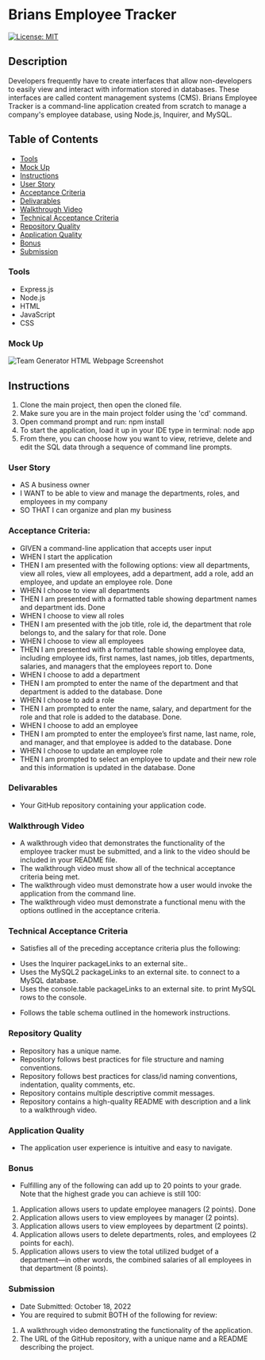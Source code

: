 # Brians Employee Tracker

[![License: MIT](https://img.shields.io/badge/License-MIT-yellow.svg)](https://opensource.org/licenses/MIT)

## Description
Developers frequently have to create interfaces that allow non-developers to easily view and interact with information stored in databases. These interfaces are called content management systems (CMS). Brians Employee Tracker is a command-line application created from scratch to manage a company's employee database, using Node.js, Inquirer, and MySQL.

## Table of Contents
* [Tools](#tools)
* [Mock Up](#Mock-Up)
* [Instructions](#Instructions)
* [User Story](#User-Story)
* [Acceptance Criteria](#Acceptance-Criteria)
* [Delivarables](#Delivarables)
* [Walkthrough Video](Walkthrough-Video)
* [Technical Acceptance Criteria](#Technical-Acceptance-Criteria)
* [Repository Quality](#Repository-Quality)
* [Application Quality](#Application-Quality)
* [Bonus](#Bonus)
* [Submission](#Submission)

### Tools
- Express.js
- Node.js
- HTML
- JavaScript
- CSS

### Mock Up
![Team Generator HTML Webpage Screenshot](./assets/images/Unit_12_Homework_Demo.jpeg)


## Instructions
1. Clone the main project, then open the cloned file.
2. Make sure you are in the main project folder using the 'cd' command.
3. Open command prompt and run: npm install
4. To start the application, load it up in your IDE type in terminal: node app
5. From there, you can choose how you want to view, retrieve, delete and edit the SQL data through a sequence of command line prompts.

### User Story
* AS A business owner
* I WANT to be able to view and manage the departments, roles, and employees in my company
* SO THAT I can organize and plan my business

### Acceptance Criteria:
* GIVEN a command-line application that accepts user input
* WHEN I start the application
* THEN I am presented with the following options: view all departments, view all roles, view all employees, add a department, add a role, add an employee, and update an employee role. Done
* WHEN I choose to view all departments
* THEN I am presented with a formatted table showing department names and department ids. Done
* WHEN I choose to view all roles
* THEN I am presented with the job title, role id, the department that role belongs to, and the salary for that role. Done
* WHEN I choose to view all employees
* THEN I am presented with a formatted table showing employee data, including employee ids, first names, last names, job titles, departments, salaries, and managers that the employees report to. Done
* WHEN I choose to add a department
* THEN I am prompted to enter the name of the department and that department is added to the database. Done
* WHEN I choose to add a role
* THEN I am prompted to enter the name, salary, and department for the role and that role is added to the database. Done.
* WHEN I choose to add an employee
* THEN I am prompted to enter the employee’s first name, last name, role, and manager, and that employee is added to the database. Done
* WHEN I choose to update an employee role
* THEN I am prompted to select an employee to update and their new role and this information is updated in the database. Done

### Delivarables
* Your GitHub repository containing your application code.

### Walkthrough Video
* A walkthrough video that demonstrates the functionality of the employee tracker must be submitted, and a link to the video should be included in your README file.
* The walkthrough video must show all of the technical acceptance criteria being met.
* The walkthrough video must demonstrate how a user would invoke the application from the command line.
* The walkthrough video must demonstrate a functional menu with the options outlined in the acceptance criteria.

### Technical Acceptance Criteria
* Satisfies all of the preceding acceptance criteria plus the following:
- Uses the Inquirer packageLinks to an external site..
- Uses the MySQL2 packageLinks to an external site. to connect to a MySQL database.
- Uses the console.table packageLinks to an external site. to print MySQL rows to the console.
* Follows the table schema outlined in the homework instructions.

### Repository Quality
* Repository has a unique name.
* Repository follows best practices for file structure and naming conventions.
* Repository follows best practices for class/id naming conventions, indentation, quality comments, etc.
* Repository contains multiple descriptive commit messages.
* Repository contains a high-quality README with description and a link to a walkthrough video.

### Application Quality
* The application user experience is intuitive and easy to navigate.

### Bonus
* Fulfilling any of the following can add up to 20 points to your grade. Note that the highest grade you can achieve is still 100:
1. Application allows users to update employee managers (2 points). Done
2. Application allows users to view employees by manager (2 points).
3. Application allows users to view employees by department (2 points).
4. Application allows users to delete departments, roles, and employees (2 points for each).
5. Application allows users to view the total utilized budget of a department—in other words, the combined salaries of all employees in that department (8 points).

### Submission
* Date Submitted: October 18, 2022
* You are required to submit BOTH of the following for review: 
1. A walkthrough video demonstrating the functionality of the application.
2. The URL of the GitHub repository, with a unique name and a README describing the project.
